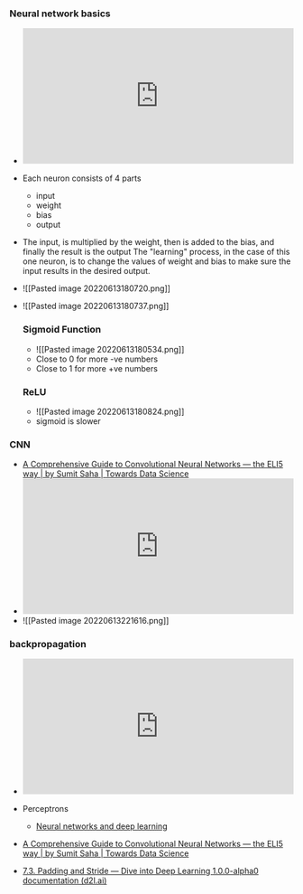 ### Neural network basics 
-	<iframe width="480" height="240" src="https://www.youtube.com/embed/aircAruvnKk?list=PLZHQObOWTQDNU6R1_67000Dx_ZCJB-3pi" title="YouTube video player" frameborder="0" allow="accelerometer; autoplay; clipboard-write; encrypted-media; gyroscope; picture-in-picture" allowfullscreen></iframe>
-	Each neuron consists of 4 parts 
	-	input 
	-	weight 
	-	bias 
	-	output 
-	The input, is multiplied by the weight, then is added to the bias, and finally the result is the output The "learning" process, in the case of this one neuron, is to change the values of weight and bias to make sure the input results in the desired output. 
-	![[Pasted image 20220613180720.png]]
-	![[Pasted image 20220613180737.png]]

	### Sigmoid Function 
	- ![[Pasted image 20220613180534.png]]
	- Close to 0 for more -ve numbers
	- Close to 1 for more +ve numbers

	### ReLU 
	- ![[Pasted image 20220613180824.png]]
	- sigmoid is slower 

### CNN 
- [A Comprehensive Guide to Convolutional Neural Networks — the ELI5 way | by Sumit Saha | Towards Data Science](https://towardsdatascience.com/a-comprehensive-guide-to-convolutional-neural-networks-the-eli5-way-3bd2b1164a53)
- <iframe width="480" height="240" src="https://www.youtube.com/embed/FmpDIaiMIeA" title="YouTube video player" frameborder="0" allow="accelerometer; autoplay; clipboard-write; encrypted-media; gyroscope; picture-in-picture" allowfullscreen></iframe>
- ![[Pasted image 20220613221616.png]]

###  backpropagation
- <iframe width="480" height="240" src="https://www.youtube.com/embed/Ilg3gGewQ5U?list=PLZHQObOWTQDNU6R1_67000Dx_ZCJB-3pi" title="What is backpropagation really doing? | Chapter 3, Deep learning" frameborder="0" allow="accelerometer; autoplay; clipboard-write; encrypted-media; gyroscope; picture-in-picture" allowfullscreen></iframe>

- Perceptrons
	- [Neural networks and deep learning](http://neuralnetworksanddeeplearning.com/chap1.html#perceptrons)

-  [A Comprehensive Guide to Convolutional Neural Networks — the ELI5 way | by Sumit Saha | Towards Data Science](https://towardsdatascience.com/a-comprehensive-guide-to-convolutional-neural-networks-the-eli5-way-3bd2b1164a53)
- [7.3. Padding and Stride — Dive into Deep Learning 1.0.0-alpha0 documentation (d2l.ai)](https://d2l.ai/chapter_convolutional-neural-networks/padding-and-strides.html)

